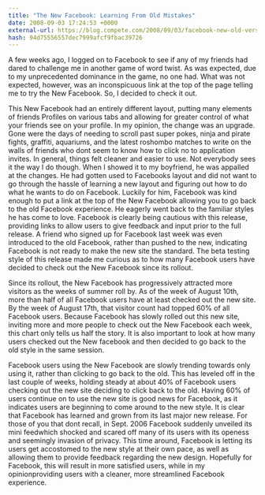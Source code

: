 ```yaml
---
title: "The New Facebook: Learning From Old Mistakes"
date: 2008-09-03 17:24:53 +0000
external-url: https://blog.compete.com/2008/09/03/facebook-new-old-version/
hash: 94d75556557dec7999afcf9fbac39726
---
```


A few weeks ago, I logged on to Facebook to see if any of my friends had dared to challenge me in another game of word twist.  As was expected, due to my unprecedented dominance in the game, no one had.  What was not expected, however, was an inconspicuous link at the top of the page telling me to try the New Facebook. So, I decided to check it out.

This New Facebook had an entirely different layout, putting many elements of friends Profiles on various tabs and allowing for greater control of what your friends see on your profile.  In my opinion, the change was an upgrade.  Gone were the days of needing to scroll past super pokes, ninja and pirate fights, graffiti, aquariums, and the latest roshombo matches  to write on the walls of friends who dont seem to know how to click no to application invites.  In general, things felt cleaner and easier to use.  Not everybody sees it the way I do though.  When I showed it to my boyfriend, he was appalled at the changes. He had gotten used to Facebooks layout and did not want to go through the hassle of learning a new layout and figuring out how to do what he wants to do on Facebook.  Luckily for him, Facebook was kind enough to put a link at the top of the New Facebook allowing you to go back to the old Facebook experience.  He eagerly went back to the familiar styles he has come to love.  Facebook is clearly being cautious with this release, providing links to allow users to give feedback and input prior to the full release.  A friend who signed up for Facebook last week was even introduced to the old Facebook, rather than pushed to the new, indicating Facebook is not ready to make the new site the standard. The beta testing style of this release made me curious as to how many Facebook users have decided to check out the New Facebook since its rollout. 


Since its rollout, the New Facebook has progressively attracted more visitors as the weeks of summer roll by. As of the week of August 10th, more than half of all Facebook users have at least checked out the new site.  By the week of August 17th, that visitor count had topped 60% of all Facebook users. Because Facebook has slowly rolled out this new site, inviting more and more people to check out the New Facebook each week, this chart only tells us half the story.  It is also important to look at how many users checked out the New facebook and then decided to go back to the old style in the same session.


Facebook users using the New Facebook are slowly trending towards only using it, rather than clicking to go back to the old.  This has leveled off in the last couple of weeks, holding steady at about 40% of Facebook users checking out the new site deciding to click back to the old. Having 60% of users continue on to use the new site is good news for Facebook, as it indicates users are beginning to come around to the new style.  It is clear that Facebook has learned and grown from its last major new release.  For those of you that dont recall,  in Sept. 2006 Facebook suddenly unveiled its mini feedwhich shocked and scared off many of its users with its openess and seemingly invasion of privacy.  This time around, Facebook is letting its users get accostomed to the new style at their own pace, as well as allowing them to provide feedback regarding the new design.  Hopefully for Facebook, this will result in more satisfied users, while in my opinionproviding users with a cleaner, more streamlined Facebook experience.
